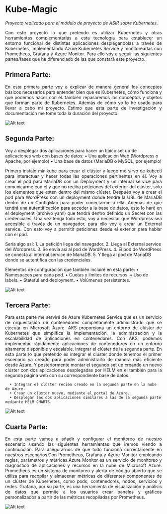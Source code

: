 # Kube-Magic

_Proyecto realizado para el módulo de proyecto de ASIR sobre Kubernetes._

<p style="text-align: justify;">Con este proyecto lo que pretendo es utilizar Kubernetes y otras herramientas complementarias a esta tecnología para establecer un entorno funcional de distintas aplicaciones desplegándolas a través de Kubernetes, implementando Azure Kubernetes Service y monitorearlas con Prometheus, Grafana y Azure Monitor. Para ello voy a seguir las siguientes partes/fases que he diferenciado de las que constará este proyecto.</p>

## Primera Parte:
<p style="text-align: justify;"> En esta primera parte voy a explicar de manera general los conceptos básicos necesarios para entender bien que es Kubernetes, cómo funciona y que podemos hacer con él. también repasaremos los conceptos y objetos que forman parte de Kubernetes. Además de cómo yo lo he usado para llevar a cabo mi proyecto. Estimo que esta parte de investigación y documentación me tome toda la duración del proyecto.</p>

![Alt text](https://github.com/JavierRamirezMoral/Kube-Magic/assets/101793125/2e29e27a-7dad-4717-b9d2-6b3f443cf460)

## Segunda Parte:

Voy a desplegar dos aplicaciones para hacer un típico set up de aplicaciones web con bases de datos:
      • Una aplicación Web (Wordpress o Apache, por ejemplo)
      • Una base de datos (MariaDB o MySQL, por ejemplo)
<p style="text-align: justify;"> Primero instalo minikube para crear el clúster y luego me sirvo de kubectl para interactuar y hacer todas las operaciones pertinentes en él. Voy a crear el pod para MariaDB con un Deployment y un internal service para comunicarme con él y que no reciba peticiones del exterior del clúster, solo los elementos que estén dentro del mismo clúster. Después voy a crear el pod para WordPress con un deployment donde tendré la URL de MariaDB dentro de un ConfigMap para poder conectarme a ella. Además de que tendrá  una autentificación para acceder a la base de datos, esto lo haré en el deployment (archivo  yaml) que tendrá dentro definido un Secret con las credenciales. Una vez tenga todo esto, voy a necesitar que Wordpress sea accesible a través de un navegador, para ello voy a crear un External service. Con esto voy a permitir peticiones desde el exterior para hablar con el pod. </p>

Sería algo así: 
      1. La petición llega del navegador.
      2. Llega al External service del Wordpress.
      3. Se envía así al pod de WordPress.
      4. El pod de WordPress se conecta al internal service de MariaDB.
      5. Y llega al pod de MariaDB donde se autentifica con las credenciales.
      
Elementos de configuración que también incluiré en esta parte:
      • Namespaces para cada pod.
      • Cuotas y límites de recursos.
      • Uso de labels.
      • Stateful and deployment.
      • Volúmenes persistentes.
      
![Alt text](https://github.com/JavierRamirezMoral/Kube-Magic/assets/101793125/e22e2072-722f-4128-9063-d3b2f2b74abd)

## Tercera Parte:

<p style="text-align: justify;">Para esta parte me serviré de Azure Kubernetes Service que es un servicio de orquestación de contenedores completamente administrado que se ejecuta en Microsoft Azure. AKS proporciona un entorno de clúster de Kubernetes que simplifica la implementación, la administración y la escalabilidad de aplicaciones en contenedores. Con AKS, podemos implementar rápidamente aplicaciones de contenedores en un entorno altamente disponible y escalable. Integrar el clúster de la segunda parte. En esta parte lo que pretendo es integrar el clúster donde tenemos el primer escenario ya creado para poder administrarlo de manera más eficiente desde Azure. Y posteriormente montar el segundo set up creando un nuevo clúster con dos aplicaciones desplegadas por HELM en el también para la segunda página web con su correspondiente base de datos.</p>

      • Integrar el clúster recién creado en la segunda parte en la nube de Azure.
      • Crear un clúster nuevo, mediante el portal de Azure.
      • Desplegar las dos aplicaciones similares a las de la segunda parte mediante HELM CHARTS.
      
![Alt text](https://github.com/JavierRamirezMoral/Kube-Magic/assets/101793125/b45dbb87-9de4-4498-a45c-b7ce11bec03c)

## Cuarta Parte:
<p style="text-align: justify;"> En esta parte vamos a añadir y configurar el monitoreo de nuestro escenario usando las siguientes herramientas que iremos viendo a continuación. Para asegurarnos de que todo funciona correctamente en nuestros escenarios.Con Prometheus, Grafana y Azure Monitor empleando reglas, parámetros y métricas.Azure Monitor es un servicio de monitoreo y diagnóstico de aplicaciones y recursos en la nube de Microsoft Azure. Prometheus es un sistema de monitoreo y alerta de código abierto que se utiliza para recopilar y almacenar métricas de diferentes componentes de un clúster de Kubernetes, como pods, contenedores, nodos, servicios y redes. Grafana, por su parte, es una herramienta de visualización y análisis de datos que permite a los usuarios crear paneles y gráficos personalizados a partir de las métricas recopiladas por Prometheus.</p>

![Alt text](https://github.com/JavierRamirezMoral/Kube-Magic/assets/101793125/0d7ff5b1-d4f4-489a-804a-041b109ea363)

